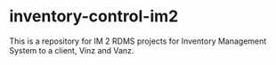 # inventory-control-im2
This is a repository for IM 2 RDMS projects for Inventory Management System to a client, Vinz and Vanz.
